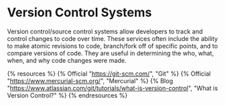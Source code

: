 # Version Control Systems

Version control/source control systems allow developers to track and control changes to code over time. These services often include the ability to make atomic revisions to code, branch/fork off of specific points, and to compare versions of code. They are useful in determining the who, what, when, and why code changes were made.


{% resources %}
  {% Official "https://git-scm.com/", "Git" %}
  {% Official "https://www.mercurial-scm.org/", "Mercurial" %}
  {% Blog "https://www.atlassian.com/git/tutorials/what-is-version-control", "What is Version Control?" %}
{% endresources %}
